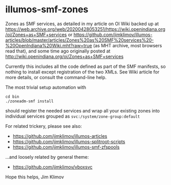 # illumos-smf-zones
Zones as SMF services, as detailed in my article on OI Wiki backed up at https://web.archive.org/web/20200428053251/https://wiki.openindiana.org/oi/Zones+as+SMF+services or https://github.com/jimklimov/illumos-articles/blob/master/articles/Zones%20as%20SMF%20services%20-%20OpenIndiana%20Wiki.mht?raw=true (as MHT archive, most browsers read that), and some time ago originally posted at http://wiki.openindiana.org/oi/Zones+as+SMF+services

Currently this includes all the code defined as part of the SMF manifests,
so nothing to install except registration of the two XMLs. See Wiki article
for more details, or consult the command-line help.

The most trivial setup automation with

````
cd bin
./zoneadm-smf install
````

should register the needed services and wrap all your existing zones into
individual services grouped as `svc:/system/zone-group:default`

For related trickery, please see also:

* https://github.com/jimklimov/illumos-articles
* https://github.com/jimklimov/illumos-splitroot-scripts
* https://github.com/jimklimov/illumos-smf-zfspools

...and loosely related by general theme:

* https://github.com/jimklimov/vboxsvc

Hope this helps,
Jim Klimov
